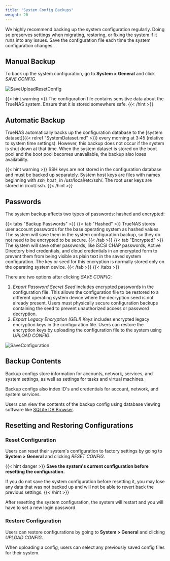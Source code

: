 ```yaml
---
title: "System Config Backups"
weight: 20
---
```


We highly recommend backing up the system configuration regularly.
Doing so preserves settings when migrating, restoring, or fixing the system if it runs into any issues.
Save the configuration file each time the system configuration changes.

## Manual Backup

To back up the system configuration, go to **System > General** and click *SAVE CONFIG*.

![SaveUploadResetConfig](/images/CORE/12.0/SaveUploadResetConfig.png "Save, Upload, Reset Config")

{{< hint warning >}}
The configuration file contains sensitive data about the TrueNAS system.
Ensure that it is stored somewhere safe.
{{< /hint >}}

## Automatic Backup

TrueNAS automatically backs up the configuration database to the [system dataset]({{< relref "SystemDataset.md" >}}) every morning at 3:45 (relative to system time settings).
However, this backup does not occur if the system is shut down at that time.
When the system dataset is stored on the boot pool and the boot pool becomes unavailable, the backup also loses availability.

{{< hint warning >}}
SSH keys are not stored in the configuration database and must be backed up separately.
System host keys are files with names beginning with *ssh_host_* in <file>/usr/local/etc/ssh/</file>.
The root user keys are stored in <file>/root/.ssh</file>.
{{< /hint >}}

## Passwords
The system backup affects two types of passwords: hashed and encrypted:

{{< tabs "Backup Passwords" >}}
{{< tab "Hashed" >}}
TrueNAS stores user account passwords for the base operating system as hashed values.
The system will save them in the system configuration backup, so they do not need to be encrypted to be secure.
{{< /tab >}}
{{< tab "Encrypted" >}}
The system will save other passwords, like iSCSI CHAP passwords, Active Directory bind credentials, and cloud credentials in an encrypted form to prevent them from being visible as plain text in the saved system configuration.
The key or seed for this encryption is normally stored only on the operating system device.
{{< /tab >}}
{{< /tabs >}}

There are two options after clicking *SAVE CONFIG*:
1. *Export Password Secret Seed* includes encrypted passwords in the configuration file.
   This allows the configuration file to be restored to a different operating system device where the decryption seed is not already present.
   Users must physically secure configuration backups containing the seed to prevent unauthorized access or password decryption.
2. *Export Legacy Encryption (GELI) Keys* includes encrypted legacy encryption keys in the configuration file.
   Users can restore the encryption keys by uploading the configuration file to the system using *UPLOAD CONFIG*.
   
![SaveConfiguration](/images/CORE/12.0/SaveConfiguration.png "Save Configuration")
   
## Backup Contents

Backup configs store information for accounts, network, services, and system settings, as well as settings for tasks and virtual machines.   
  
Backup configs also index ID's and credentials for account, network, and system services.

Users can view the contents of the backup config using database viewing software like [SQLite DB Browser](https://sqlitebrowser.org/dl/).

## Resetting and Restoring Configurations

### Reset Configuration

Users can reset their system's configuration to factory settings by going to **System > General** and clicking *RESET CONFIG*.

{{< hint danger >}}
**Save the system's current configuration before resetting the configuration.**
 
If you do not save the system configuration before resetting it, you may lose any data that was not backed up and will not be able to revert back the previous settings.
{{< /hint >}}

After resetting the system configuration, the system will restart and you will have to set a new login password.

### Restore Configuration

Users can restore configurations by going to **System > General** and clicking *UPLOAD CONFIG*.

When uploading a config, users can select any previously saved config files for their system. 


